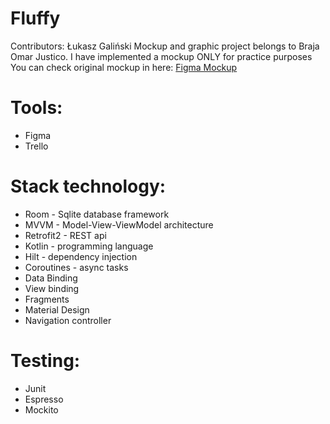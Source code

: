 # Fluffy

Contributors: Łukasz Galiński
Mockup and graphic project belongs to Braja Omar Justico. I have implemented a mockup ONLY for practice purposes
You can check original mockup in here: [Figma Mockup](https://www.figma.com/community/file/998557875473123405)

# Tools:
 - Figma
 - Trello

# Stack technology:
 - Room - Sqlite database framework
 - MVVM - Model-View-ViewModel architecture
 - Retrofit2 - REST api
 - Kotlin - programming language
 - Hilt - dependency injection
 - Coroutines - async tasks
 - Data Binding
 - View binding
 - Fragments
 - Material Design
 - Navigation controller 
   
# Testing:
 - Junit
 - Espresso
 - Mockito

